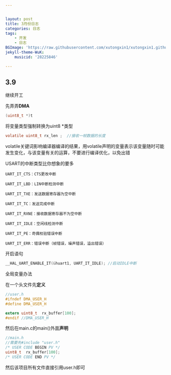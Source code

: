 ```yaml
---


layout: post
title: 3月份日志
categories: 日志
tags: 
    - 开发 
    - 日志
BGImage: 'https://raw.githubusercontent.com/xutongxin1/xutongxin1.github.io/master/asset/%E6%97%A5%E5%BF%97/202020210225100750.png'
jekyll-theme-WuK:
    musicid: '28225846'

---
```


## 3.9

继续开工

先弄弄**DMA**

```c
(uint8_t *)t
```

将变量类型强制转换为uint8 *类型

```c
volatile uint8_t rx_len ;  //接收一帧数据的长度
```

volatile关键词影响编译器编译的结果，用volatile声明的变量表示该变量随时可能发生变化，与该变量有关的运算，不要进行编译优化，以免出错

USART的中断类型比你想象的要多

```
UART_IT_CTS：CTS更改中断

UART_IT_LBD：LIN中断检测中断

UART_IT_TXE：发送数据寄存器为空中断

UART_IT_TC：发送完成中断

UART_IT_RXNE：接收数据寄存器不为空中断

UART_IT_IDLE：空闲线检测中断

UART_IT_PE：奇偶校验错误中断

UART_IT_ERR：错误中断（帧错误，噪声错误，溢出错误）
```

开启语句

```c
__HAL_UART_ENABLE_IT(&huart1, UART_IT_IDLE); //启动IDLE中断
```

全局变量办法

在一个头文件先**定义**

```c
//user.h
#ifndef DMA_USER_H
#define DMA_USER_H

extern uint8_t  rx_buffer[100];
#endif //DMA_USER_H
```

然后在main.c的main()外面**声明**

```c
//main.h
//需要先#include "user.h"
/* USER CODE BEGIN PV */
uint8_t  rx_buffer[100];
/* USER CODE END PV */
```

然后该项目所有文件直接引用user.h即可

